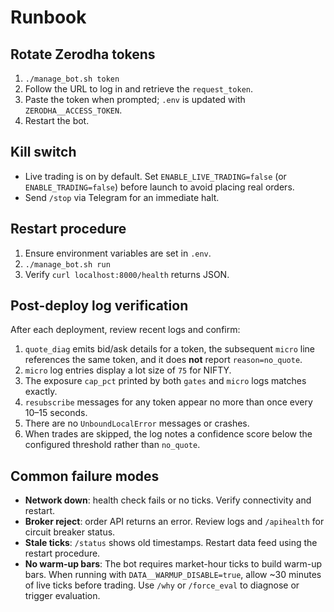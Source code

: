 # Runbook

## Rotate Zerodha tokens
1. `./manage_bot.sh token`
2. Follow the URL to log in and retrieve the `request_token`.
3. Paste the token when prompted; `.env` is updated with `ZERODHA__ACCESS_TOKEN`.
4. Restart the bot.

## Kill switch
- Live trading is on by default. Set `ENABLE_LIVE_TRADING=false` (or `ENABLE_TRADING=false`) before launch to avoid placing real orders.
- Send `/stop` via Telegram for an immediate halt.

## Restart procedure
1. Ensure environment variables are set in `.env`.
2. `./manage_bot.sh run`
3. Verify `curl localhost:8000/health` returns JSON.

## Post-deploy log verification
After each deployment, review recent logs and confirm:

1. `quote_diag` emits bid/ask details for a token, the subsequent `micro` line references the same token, and it does **not** report `reason=no_quote`.
2. `micro` log entries display a lot size of `75` for NIFTY.
3. The exposure `cap_pct` printed by both `gates` and `micro` logs matches exactly.
4. `resubscribe` messages for any token appear no more than once every 10–15 seconds.
5. There are no `UnboundLocalError` messages or crashes.
6. When trades are skipped, the log notes a confidence score below the configured threshold rather than `no_quote`.

## Common failure modes
- **Network down**: health check fails or no ticks. Verify connectivity and restart.
- **Broker reject**: order API returns an error. Review logs and `/apihealth` for circuit breaker status.
- **Stale ticks**: `/status` shows old timestamps. Restart data feed using the restart procedure.
- **No warm-up bars**: The bot requires market-hour ticks to build warm-up bars. When running with `DATA__WARMUP_DISABLE=true`, allow ~30 minutes of live ticks before trading. Use `/why` or `/force_eval` to diagnose or trigger evaluation.
